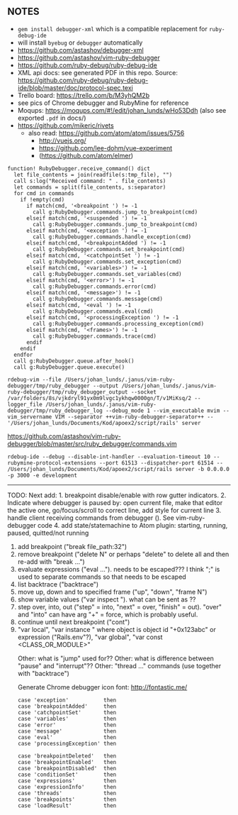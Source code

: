 ## NOTES

* `gem install debugger-xml` which is a compatible replacement for `ruby-debug-ide`
* will install `byebug` or `debugger` automatically
* https://github.com/astashov/debugger-xml
* https://github.com/astashov/vim-ruby-debugger
* https://github.com/ruby-debug/ruby-debug-ide
* XML api docs: see generated PDF in this repo. Source: https://github.com/ruby-debug/ruby-debug-ide/blob/master/doc/protocol-spec.texi
* Trello board: https://trello.com/b/M3yhQM2b
* see pics of Chrome debugger and RubyMine for reference
* Moqups: https://moqups.com/#!/edit/johan_lunds/wHo53Ddh (also see exported `.pdf` in docs/)
* https://github.com/mikeric/rivets
  * also read: https://github.com/atom/atom/issues/5756
    * http://vuejs.org/
    * https://github.com/lee-dohm/vue-experiment
    * (https://github.com/atom/elmer)

```
function! RubyDebugger.receive_command() dict
  let file_contents = join(readfile(s:tmp_file), "")
  call s:log("Received command: " . file_contents)
  let commands = split(file_contents, s:separator)
  for cmd in commands
    if !empty(cmd)
      if match(cmd, '<breakpoint ') != -1
        call g:RubyDebugger.commands.jump_to_breakpoint(cmd)
      elseif match(cmd, '<suspended ') != -1
        call g:RubyDebugger.commands.jump_to_breakpoint(cmd)
      elseif match(cmd, '<exception ') != -1
        call g:RubyDebugger.commands.handle_exception(cmd)
      elseif match(cmd, '<breakpointAdded ') != -1
        call g:RubyDebugger.commands.set_breakpoint(cmd)
      elseif match(cmd, '<catchpointSet ') != -1
        call g:RubyDebugger.commands.set_exception(cmd)
      elseif match(cmd, '<variables>') != -1
        call g:RubyDebugger.commands.set_variables(cmd)
      elseif match(cmd, '<error>') != -1
        call g:RubyDebugger.commands.error(cmd)
      elseif match(cmd, '<message>') != -1
        call g:RubyDebugger.commands.message(cmd)
      elseif match(cmd, '<eval ') != -1
        call g:RubyDebugger.commands.eval(cmd)
      elseif match(cmd, '<processingException ') != -1
        call g:RubyDebugger.commands.processing_exception(cmd)
      elseif match(cmd, '<frames>') != -1
        call g:RubyDebugger.commands.trace(cmd)
      endif
    endif
  endfor
  call g:RubyDebugger.queue.after_hook()
  call g:RubyDebugger.queue.execute()
```
  
```
rdebug-vim --file /Users/johan_lunds/.janus/vim-ruby-debugger/tmp/ruby_debugger --output /Users/johan_lunds/.janus/vim-ruby-debugger/tmp/ruby_debugger_output --socket /var/folders/8s/vjkdryl91yx0m9lvgc1ykhqw0000gn/T/v1MiKsq/2 --logger_file /Users/johan_lunds/.janus/vim-ruby-debugger/tmp/ruby_debugger_log --debug_mode 1 --vim_executable mvim --vim_servername VIM --separator ++vim-ruby-debugger-separator++ -- '/Users/johan_lunds/Documents/Kod/apoex2/script/rails' server
```
  
https://github.com/astashov/vim-ruby-debugger/blob/master/src/ruby_debugger/commands.vim

```
rdebug-ide --debug --disable-int-handler --evaluation-timeout 10 --rubymine-protocol-extensions --port 61513 --dispatcher-port 61514 -- /Users/johan_lunds/Documents/Kod/apoex2/script/rails server -b 0.0.0.0 -p 3000 -e development
```

---

TODO: Next add:
       1. breakpoint disable/enable with row gutter indicators.
       2. Indicate where debugger is paused by: open current file, make that editor the active one, go/focus/scroll to correct line, add style for current line
       3. handle client receiving commands from debugger (<breakpoint file="/Users/johan_lunds/Documents/Kod/apoex2/app/controllers/care/authentication_controller.rb" line="18" threadId="1"/>). See vim-ruby-debugger code
       4. add state/statemachine to Atom plugin: starting, running, paused, quitted/not running

1. add breakpoint ("break file_path:32")
2. remove breakpoint ("delete N" or perhaps "delete" to delete all and then re-add with "break ...")
3. evaluate expressions ("eval ..."). needs to be escaped??? I think ";" is used to separate commands so that needs to be escaped
4. list backtrace ("backtrace") 
5. move up, down and to specified frame ("up", "down", "frame N")
6. show variable values ("var inspect <XYZ>"). what can be sent as <XYZ>??
7. step over, into, out ("step" = into, "next" = over, "finish" = out). "over" and "into" can have arg "+" = force, which is probably useful.
8. continue until next breakpoint ("cont")
9. "var local", "var instance <OBJECT>" where object is object id "+0x123abc" or expression ("Rails.env"?), "var global", "var const <CLASS_OR_MODULE>"

Other: what is "jump" used for??
Other: what is difference between "pause" and "interrupt"??
Other: "thread ..." commands (use together with "backtrace")

Generate Chrome debugger icon font: http://fontastic.me/

```
case 'exception'           then
case 'breakpointAdded'     then
case 'catchpointSet'       then
case 'variables'           then
case 'error'               then
case 'message'             then
case 'eval'                then
case 'processingException' then

case 'breakpointDeleted'   then
case 'breakpointEnabled'   then
case 'breakpointDisabled'  then
case 'conditionSet'        then
case 'expressions'         then
case 'expressionInfo'      then
case 'threads'             then
case 'breakpoints'         then
case 'loadResult'          then
```